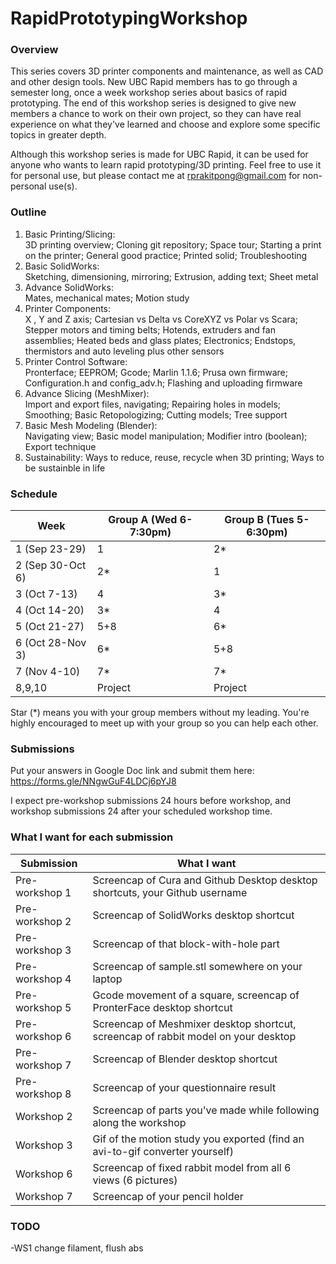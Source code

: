 # RapidPrototypingWorkshop
### Overview
This series covers 3D printer components and maintenance, as well as CAD and other design tools. New UBC Rapid members has to go through a semester long, once a week workshop series about basics of rapid prototyping. The end of this workshop series is designed to give new members a chance to work on their own project, so they can have real experience on what they've learned and choose and explore some specific topics in greater depth.

Although this workshop series is made for UBC Rapid, it can be used for anyone who wants to learn rapid prototyping/3D printing. Feel free to use it for personal use, but please contact me at rprakitpong@gmail.com for non-personal use(s). 

### Outline

 1. Basic Printing/Slicing:  
3D printing overview; Cloning git repository; Space tour; Starting a print on the printer; General good practice; Printed solid; Troubleshooting
 2. Basic SolidWorks:  
Sketching, dimensioning, mirroring; Extrusion, adding text; Sheet metal
 3. Advance SolidWorks:  
Mates, mechanical mates; Motion study
 4. Printer Components:  
X , Y and Z axis; Cartesian vs Delta vs CoreXYZ vs Polar vs Scara; Stepper motors and timing belts; Hotends, extruders and fan assemblies; Heated beds and glass plates; Electronics; Endstops, thermistors and auto leveling plus other sensors  
 5. Printer Control Software:  
Pronterface; EEPROM; Gcode; Marlin 1.1.6; Prusa own firmware; Configuration.h and config_adv.h; Flashing and uploading firmware
 6. Advance Slicing (MeshMixer):  
Import and export files, navigating; Repairing holes in models; Smoothing; Basic Retopologizing; Cutting models; Tree support
 7. Basic Mesh Modeling (Blender):  
Navigating view; Basic model manipulation; Modifier intro (boolean); Export technique
 8. Sustainability:
Ways to reduce, reuse, recycle when 3D printing; Ways to be sustainble in life

### Schedule
|Week|Group A (Wed 6-7:30pm)|Group B (Tues 5-6:30pm)|
|---|---|---|
|1 (Sep 23-29)|1|2*|
|2 (Sep 30-Oct 6)|2*|1|
|3 (Oct 7-13)|4|3*|
|4 (Oct 14-20)|3*|4|
|5 (Oct 21-27)|5+8|6*|
|6 (Oct 28-Nov 3)|6*|5+8|
|7 (Nov 4-10)|7*|7*|
|8,9,10|Project|Project|

Star (*) means you with your group members without my leading. You're highly encouraged to meet up with your group so you can help each other.

### Submissions
Put your answers in Google Doc link and submit them here:
https://forms.gle/NNgwGuF4LDCj6pYJ8

I expect pre-workshop submissions 24 hours before workshop, and workshop submissions 24 after your scheduled workshop time.

### What I want for each submission
|Submission|What I want|
|---|---|
|Pre-workshop 1|Screencap of Cura and Github Desktop desktop shortcuts, your Github username|
|Pre-workshop 2|Screencap of SolidWorks desktop shortcut|
|Pre-workshop 3|Screencap of that block-with-hole part|
|Pre-workshop 4|Screencap of sample.stl somewhere on your laptop|
|Pre-workshop 5|Gcode movement of a square, screencap of PronterFace desktop shortcut|
|Pre-workshop 6|Screencap of Meshmixer desktop shortcut, screencap of rabbit model on your desktop|
|Pre-workshop 7|Screencap of Blender desktop shortcut|
|Pre-workshop 8|Screencap of your questionnaire result|
|Workshop 2|Screencap of parts you've made while following along the workshop|
|Workshop 3|Gif of the motion study you exported (find an avi-to-gif converter yourself)|
|Workshop 6|Screencap of fixed rabbit model from all 6 views (6 pictures)|
|Workshop 7|Screencap of your pencil holder|

### TODO
-WS1 change filament, flush abs